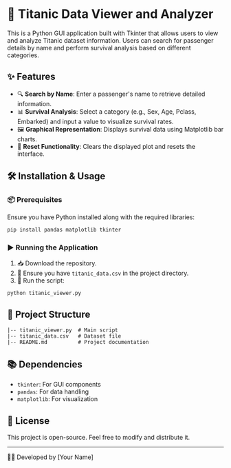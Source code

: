 # 🚢 Titanic Data Viewer and Analyzer

This is a Python GUI application built with Tkinter that allows users to view and analyze Titanic dataset information. Users can search for passenger details by name and perform survival analysis based on different categories.

## ✨ Features
- 🔍 **Search by Name**: Enter a passenger's name to retrieve detailed information.
- 📊 **Survival Analysis**: Select a category (e.g., Sex, Age, Pclass, Embarked) and input a value to visualize survival rates.
- 🖼️ **Graphical Representation**: Displays survival data using Matplotlib bar charts.
- 🔄 **Reset Functionality**: Clears the displayed plot and resets the interface.

## 🛠️ Installation & Usage
### 📦 Prerequisites
Ensure you have Python installed along with the required libraries:

```sh
pip install pandas matplotlib tkinter
```

### ▶️ Running the Application
1. 📥 Download the repository.
2. 📁 Ensure you have `titanic_data.csv` in the project directory.
3. 🏃 Run the script:

```sh
python titanic_viewer.py
```

## 📁 Project Structure
```
|-- titanic_viewer.py  # Main script
|-- titanic_data.csv   # Dataset file
|-- README.md          # Project documentation
```

## 📚 Dependencies
- `tkinter`: For GUI components
- `pandas`: For data handling
- `matplotlib`: For visualization


## 📝 License
This project is open-source. Feel free to modify and distribute it.

---
👨‍💻 Developed by [Your Name]

